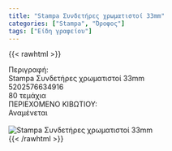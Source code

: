 ```yaml
---
title: "Stampa Συνδετήρες χρωματιστοί 33mm"
categories: ["Stampa", "Όροφος"]
tags: ["Είδη γραφείου"]
---
```

{{< rawhtml >}}

<div class="sload691"><div class="product"><div id="sistatika">Περιγραφή:</div><div class="alltext">Stampa Συνδετήρες χρωματιστοί 33mm</div><div id="barcode"><div id="barimage1"></div><span id="bartext">5202576634916</span></div><div id="varos"><div id="temimg"></div><span id="varostext">80 τεμάχια</span></div><div id="kivotio">ΠΕΡΙΕΧΟΜΕΝΟ ΚΙΒΩΤΙΟΥ:<br>Αναμένεται</div><br><div class="pimg"><img alt="Stampa Συνδετήρες χρωματιστοί 33mm" title="Stampa Συνδετήρες χρωματιστοί 33mm" src="/media/images/stampa-syndethres-xrwmatistoi-33mm.jpg"></div></div></div>
{{< /rawhtml >}}


